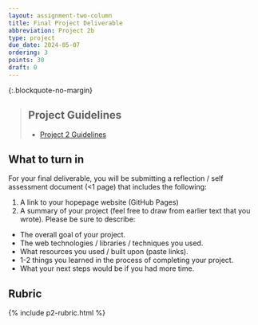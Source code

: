 ```yaml
---
layout: assignment-two-column
title: Final Project Deliverable
abbreviation: Project 2b
type: project
due_date: 2024-05-07
ordering: 3
points: 30
draft: 0
---
```


{:.blockquote-no-margin}
> ## Project Guidelines
> * [Project 2 Guidelines](/spring2024/project02)

## What to turn in
For your final deliverable, you will be submitting a reflection / self assessment document (<1 page) that includes the following:
1. A link to your hopepage website (GitHub Pages)
1. A summary of your project (feel free to draw from earlier text that you wrote). Please be sure to describe:
  * The overall goal of your project.
  * The web technologies / libraries / techniques you used.
  * What resources you used / built upon (paste links).
  * 1-2 things you learned in the process of completing your project.
  * What your next steps would be if you had more time.


## Rubric
{% include p2-rubric.html %}